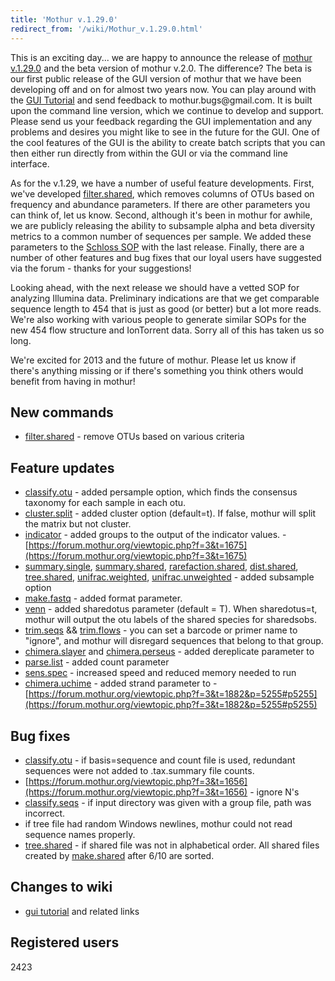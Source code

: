 ```yaml
---
title: 'Mothur v.1.29.0'
redirect_from: '/wiki/Mothur_v.1.29.0.html'
---
```

This is an exciting day\... we are happy to announce the release of
[mothur v.1.29.0](mothur_v.1.29.0) and the beta version of
mothur v.2.0. The difference? The beta is our first public release of
the GUI version of mothur that we have been developing off and on for
almost two years now. You can play around with the [ GUI
Tutorial](Gui_Tutorial) and send feedback to
mothur.bugs\@gmail.com. It is built upon the command line version, which
we continue to develop and support. Please send us your feedback
regarding the GUI implementation and any problems and desires you might
like to see in the future for the GUI. One of the cool features of the
GUI is the ability to create batch scripts that you can then either run
directly from within the GUI or via the command line interface.

As for the v.1.29, we have a number of useful feature developments.
First, we\'ve developed [filter.shared](filter.shared), which
removes columns of OTUs based on frequency and abundance parameters. If
there are other parameters you can think of, let us know. Second,
although it\'s been in mothur for awhile, we are publicly releasing the
ability to subsample alpha and beta diversity metrics to a common number
of sequences per sample. We added these parameters to the [Schloss
SOP](Schloss_SOP) with the last release. Finally, there are a
number of other features and bug fixes that our loyal users have
suggested via the forum - thanks for your suggestions!

Looking ahead, with the next release we should have a vetted SOP for
analyzing Illumina data. Preliminary indications are that we get
comparable sequence length to 454 that is just as good (or better) but a
lot more reads. We\'re also working with various people to generate
similar SOPs for the new 454 flow structure and IonTorrent data. Sorry
all of this has taken us so long.

We\'re excited for 2013 and the future of mothur. Please let us know if
there\'s anything missing or if there\'s something you think others
would benefit from having in mothur!

## New commands

-   [filter.shared](filter.shared) - remove OTUs based on
    various criteria

## Feature updates

-   [classify.otu](classify.otu) - added persample option,
    which finds the consensus taxonomy for each sample in each otu.
-   [cluster.split](cluster.split) - added cluster option
    (default=t). If false, mothur will split the matrix but not cluster.
-   [indicator](indicator) - added groups to the output of
    the indicator values. -
    [https://forum.mothur.org/viewtopic.php?f=3&t=1675](https://forum.mothur.org/viewtopic.php?f=3&t=1675)
-   [summary.single](summary.single),
    [summary.shared](summary.shared),
    [rarefaction.shared](rarefaction.shared),
    [dist.shared](dist.shared),
    [tree.shared](tree.shared),
    [unifrac.weighted](unifrac.weighted),
    [unifrac.unweighted](unifrac.unweighted) - added
    subsample option
-   [make.fastq](make.fastq) - added format parameter.
-   [venn](venn) - added sharedotus parameter (default = T).
    When sharedotus=t, mothur will output the otu labels of the shared
    species for sharedsobs.
-   [trim.seqs](trim.seqs) &&
    [trim.flows](trim.flows) - you can set a barcode or
    primer name to \"ignore\", and mothur will disregard sequences that
    belong to that group.
-   [chimera.slayer](chimera.slayer) and
    [chimera.perseus](chimera.perseus) - added dereplicate
    parameter to
-   [parse.list](parse.list) - added count parameter
-   [sens.spec](sens.spec) - increased speed and reduced
    memory needed to run
-   [chimera.uchime](chimera.uchime) - added strand parameter
    to -
    [https://forum.mothur.org/viewtopic.php?f=3&t=1882&p=5255#p5255](https://forum.mothur.org/viewtopic.php?f=3&t=1882&p=5255#p5255)

## Bug fixes

-   [classify.otu](classify.otu) - if basis=sequence and
    count file is used, redundant sequences were not added to
    .tax.summary file counts.
-   [https://forum.mothur.org/viewtopic.php?f=3&t=1656](https://forum.mothur.org/viewtopic.php?f=3&t=1656) - ignore N\'s
-   [classify.seqs](classify.seqs) - if input directory was
    given with a group file, path was incorrect.
-   if tree file had random Windows newlines, mothur could not read
    sequence names properly.
-   [tree.shared](tree.shared) - if shared file was not in
    alphabetical order. All shared files created by
    [make.shared](make.shared) after 6/10 are sorted.

## Changes to wiki

-   [ gui tutorial](Gui_Tutorial) and related links

## Registered users

2423
